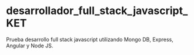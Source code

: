 # desarrollador_full_stack_javascript_KET
Prueba desarrollo full stack javascript utilizando Mongo DB, Express, Angular y Node JS.
